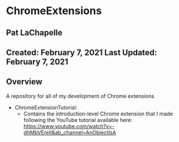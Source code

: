# ChromeExtensions
Pat LaChapelle
---
Created: February 7, 2021
Last Updated: February 7, 2021
---
## Overview
A repository for all of my development of Chrome extensions
- ChromeExtensionTutorial:
  - Contains the introduction-level Chrome extension that I made following the YouTube tutorial available here: https://www.youtube.com/watch?v=-dhMbVEreII&ab_channel=AnObjectIsA
